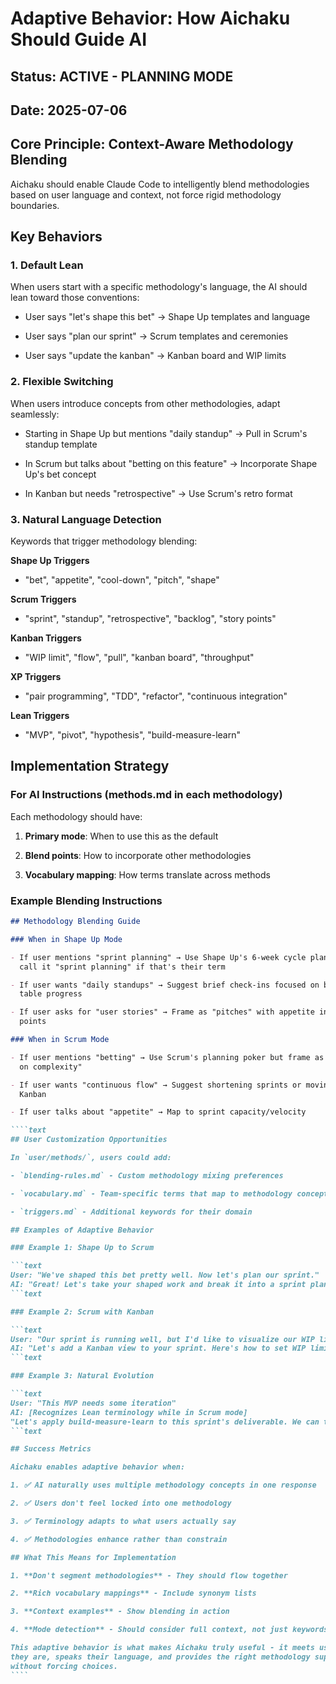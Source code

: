 # Adaptive Behavior: How Aichaku Should Guide AI

## Status: ACTIVE - PLANNING MODE

## Date: 2025-07-06

## Core Principle: Context-Aware Methodology Blending

Aichaku should enable Claude Code to intelligently blend methodologies based on
user language and context, not force rigid methodology boundaries.

## Key Behaviors

### 1. Default Lean

When users start with a specific methodology's language, the AI should lean
toward those conventions:

- User says "let's shape this bet" → Shape Up templates and language

- User says "plan our sprint" → Scrum templates and ceremonies

- User says "update the kanban" → Kanban board and WIP limits

### 2. Flexible Switching

When users introduce concepts from other methodologies, adapt seamlessly:

- Starting in Shape Up but mentions "daily standup" → Pull in Scrum's standup
  template

- In Scrum but talks about "betting on this feature" → Incorporate Shape Up's
  bet concept

- In Kanban but needs "retrospective" → Use Scrum's retro format

### 3. Natural Language Detection

Keywords that trigger methodology blending:

**Shape Up Triggers**

- "bet", "appetite", "cool-down", "pitch", "shape"

**Scrum Triggers**

- "sprint", "standup", "retrospective", "backlog", "story points"

**Kanban Triggers**

- "WIP limit", "flow", "pull", "kanban board", "throughput"

**XP Triggers**

- "pair programming", "TDD", "refactor", "continuous integration"

**Lean Triggers**

- "MVP", "pivot", "hypothesis", "build-measure-learn"

## Implementation Strategy

### For AI Instructions (methods.md in each methodology)

Each methodology should have:

1. **Primary mode**: When to use this as the default

2. **Blend points**: How to incorporate other methodologies

3. **Vocabulary mapping**: How terms translate across methods

### Example Blending Instructions

`````markdown
## Methodology Blending Guide

### When in Shape Up Mode

- If user mentions "sprint planning" → Use Shape Up's 6-week cycle planning but
  call it "sprint planning" if that's their term

- If user wants "daily standups" → Suggest brief check-ins focused on betting
  table progress

- If user asks for "user stories" → Frame as "pitches" with appetite instead of
  points

### When in Scrum Mode

- If user mentions "betting" → Use Scrum's planning poker but frame as "betting
  on complexity"

- If user wants "continuous flow" → Suggest shortening sprints or moving to
  Kanban

- If user talks about "appetite" → Map to sprint capacity/velocity

````text
## User Customization Opportunities

In `user/methods/`, users could add:

- `blending-rules.md` - Custom methodology mixing preferences

- `vocabulary.md` - Team-specific terms that map to methodology concepts

- `triggers.md` - Additional keywords for their domain

## Examples of Adaptive Behavior

### Example 1: Shape Up to Scrum

```text
User: "We've shaped this bet pretty well. Now let's plan our sprint."
AI: "Great! Let's take your shaped work and break it into a sprint plan. Since you've already defined the appetite (2 weeks), that maps nicely to a sprint length..."
```text

### Example 2: Scrum with Kanban

```text
User: "Our sprint is running well, but I'd like to visualize our WIP limits better."
AI: "Let's add a Kanban view to your sprint. Here's how to set WIP limits for your sprint board..."
```text

### Example 3: Natural Evolution

```text
User: "This MVP needs some iteration"
AI: [Recognizes Lean terminology while in Scrum mode]
"Let's apply build-measure-learn to this sprint's deliverable. We can treat the sprint goal as an MVP hypothesis..."
```text

## Success Metrics

Aichaku enables adaptive behavior when:

1. ✅ AI naturally uses multiple methodology concepts in one response

2. ✅ Users don't feel locked into one methodology

3. ✅ Terminology adapts to what users actually say

4. ✅ Methodologies enhance rather than constrain

## What This Means for Implementation

1. **Don't segment methodologies** - They should flow together

2. **Rich vocabulary mappings** - Include synonym lists

3. **Context examples** - Show blending in action

4. **Mode detection** - Should consider full context, not just keywords

This adaptive behavior is what makes Aichaku truly useful - it meets users where
they are, speaks their language, and provides the right methodology support
without forcing choices.
````
`````
